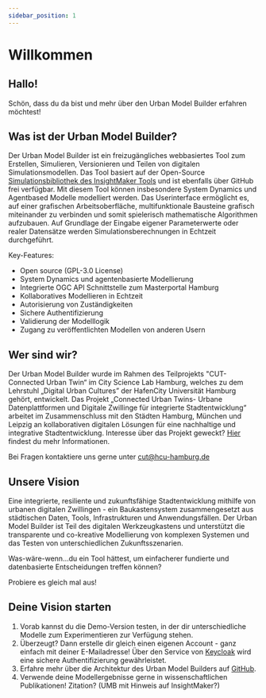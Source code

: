 ```yaml
---
sidebar_position: 1
---
```


# Willkommen

## Hallo!
Schön, dass du da bist und mehr über den Urban Model Builder erfahren möchtest!


## Was ist der Urban Model Builder?

Der Urban Model Builder ist ein freizugängliches webbasiertes Tool zum Erstellen, Simulieren, Versionieren und Teilen von digitalen Simulationsmodellen. Das Tool basiert auf der Open-Source [Simulationsbibliothek des InsightMaker Tools](https://github.com/scottfr/simulation) und ist ebenfalls über GitHub frei verfügbar. Mit diesem Tool können insbesondere System Dynamics und Agentbased Modelle modelliert werden. Das Userinterface ermöglicht es, auf einer grafischen Arbeitsoberfläche, multifunktionale Bausteine grafisch miteinander zu verbinden und somit spielerisch mathematische Algorithmen aufzubauen. Auf Grundlage der Eingabe eigener Parameterwerte oder realer Datensätze werden Simulationsberechnungen in Echtzeit durchgeführt. 

Key-Features: 
- Open source (GPL-3.0 License)
- System Dynamics und agentenbasierte Modellierung
- Integrierte OGC API Schnittstelle zum Masterportal Hamburg
- Kollaboratives Modellieren in Echtzeit
- Autorisierung von Zuständigkeiten 
- Sichere Authentifizierung
- Validierung der Modelllogik
- Zugang zu veröffentlichten Modellen von anderen Usern


## Wer sind wir? 

Der Urban Model Builder wurde im Rahmen des Teilprojekts "CUT- Connected Urban Twin“ im City Science Lab Hamburg, welches zu dem Lehrstuhl „Digital Urban Cultures” der HafenCity Universität Hamburg gehört, entwickelt. Das Projekt „Connected Urban Twins- Urbane Datenplattformen und Digitale Zwillinge für integrierte Stadtentwicklung“ arbeitet im Zusammenschluss mit den Städten Hamburg, München und Leipzig an kollaborativen digitalen Lösungen für eine nachhaltige und integrative Stadtentwicklung. 
Interesse über das Projekt geweckt?	[Hier](https://www.connectedurbantwins.de/) findest du mehr Informationen.

Bei Fragen kontaktiere uns gerne unter cut@hcu-hamburg.de

## Unsere Vision

Eine integrierte, resiliente und zukunftsfähige Stadtentwicklung mithilfe von urbanen digitalen Zwillingen - ein Baukastensystem zusammengesetzt aus städtischen Daten, Tools, Infrastrukturen und Anwendungsfällen. Der Urban Model Builder ist Teil des digitalen Werkzeugkastens und unterstützt die transparente und co-kreative Modellierung von komplexen Systemen und das Testen von unterschiedlichen Zukunftsszenarien. 

Was-wäre-wenn…du ein Tool hättest, um einfacherer fundierte und datenbasierte Entscheidungen treffen können? 

Probiere es gleich mal aus!

## Deine Vision starten

1. Vorab kannst du die Demo-Version testen, in der dir unterschiedliche Modelle zum Experimentieren zur Verfügung stehen.
2. Überzeugt? Dann erstelle dir gleich einen eigenen Account - ganz einfach mit deiner E-Mailadresse! Über den Service von [Keycloak](https://www.keycloak.org/) wird eine sichere Authentifizierung gewährleistet.
3. Erfahre mehr über die Architektur des Urban Model Builders auf [GitHub](https://github.com/citysciencelab/urban-model-builder).
4. Verwende deine Modellergebnisse gerne in wissenschaftlichen Publikationen! Zitation? (UMB mit Hinweis auf InsightMaker?)


